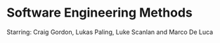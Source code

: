 # Software Engineering Methods

Starring: Craig Gordon, Lukas Paling, Luke Scanlan and Marco De Luca